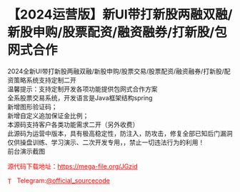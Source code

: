 # 【2024运营版】新UI带打新股两融双融/新股申购/股票配资/融资融券/打新股/包网式合作

2024全新UI带打新股两融双融/新股申购/股票交易/股票配资/融资融券/打新股/配资策略系统支持定制二开<br>温馨提示：支持定制开发各项功能提供包网式合作方案<br>全系股票交易系统，开发语言是Java框架结构spring<br>新增图形验证码；<br>新增自定义追加保证金比例；<br>本源码支持客户各类功能需求二开（另外收费）<br>此源码为运营中版本，具有极高稳定性，防注入，防攻击，修复全部已知后门漏洞<br>仅供操盘训练、学习演示、二次开发专用，，禁止一切违法行为的利用！<br>前台演示截图<br>


<p style="color: red;">源代码下载地址：<a href="https://mega-file.org/JGzid" style="color: red;">https://mega-file.org/JGzid</a></p><p style="color: red;"><img src="https://cdn-icons-png.flaticon.com/512/2111/2111646.png" alt="Telegram Icon" style="width: 16px; vertical-align: middle; margin-right: 5px;">Telegram:<a href="https://t.me/official_sourcecode" style="color: red;">@official_sourcecode</a></p>